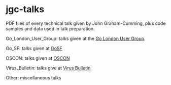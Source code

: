 jgc-talks
=========

PDF files of every technical talk given by John Graham-Cumming, plus
code samples and data used in talk preparation.

Go_London_User_Group: talks given at the [Go London User
Group](http://www.meetup.com/Go-London-User-Group/).

Go_SF: talks given at [GoSF](http://www.meetup.com/golangsf/)

OSCON: talks given at [OSCON](http://www.oscon.com/oscon2013/public/content/home)

Virus_Bulletin: talks give at [Virus Bulletin](http://www.meetup.com/golangsf/)

Other: miscellaneous talks
